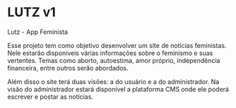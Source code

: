 <h1>LUTZ v1</h1>
<p>Lutz - App Feminista</p>
<p>Esse projeto tem como objetivo desenvolver um site de notícias feministas. Nele estarão disponíveis várias informações sobre o feminismo e suas vertentes. Temas como aborto, autoestima, amor próprio, independência financeira, entre outros serão abordados.</p>
<p>Além disso o site terá duas visões: a do usuário e a do administrador. Na visão do administrador estará disponível a plataforma CMS onde ele poderá escrever e postar as notícias.</p>
